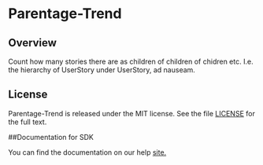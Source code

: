 Parentage-Trend
=========================

## Overview

Count how many stories there are as children of children of chidren etc. I.e. the hierarchy of UserStory under UserStory, ad nauseam.

## License

Parentage-Trend is released under the MIT license.  See the file [LICENSE](./LICENSE) for the full text.

##Documentation for SDK

You can find the documentation on our help [site.](https://help.rallydev.com/apps/2.1/doc/)
